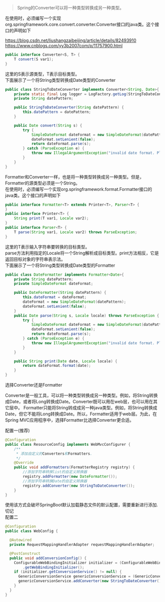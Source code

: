 > Spring的Converter可以将一种类型转换成另一种类型。

在使用时，必须编写一个实现org.springframework.core.convert.converter.Converter接口的java类。这个接口的声明如下

https://blog.csdn.net/liushangzaibeijing/article/details/82493910  
https://www.cnblogs.com/yy3b2007com/p/11757900.html

```java
public interface Converter<S, T> {
    T convert(S var1);
}
```

这里的S表示源类型，T表示目标类型。  
下面展示了一个将String类型转换成Date类型的Converter

```java
public class StringToDateConverter implements Converter<String, Date>{
    private static final Log logger = LogFactory.getLog(StringToDateConverter.class);
    private String datePattern;

    public StringToDateConverter(String datePattern) {
        this.datePattern = datePattern;
    }

    public Date convert(String s) {
        try {
            SimpleDateFormat dateFormat = new SimpleDateFormat(datePattern);
            dateFormat.setLenient(false);
            return dateFormat.parse(s);
        } catch (ParseException e) {
            throw new IllegalArgumentException("invalid date format. Please use this pattern\"" + datePattern + "\"");
        }
    }
}
```

Formatter和Converter一样，也是将一种类型转换成另一种类型。但是，Formatter的源类型必须是一个String。  
在使用时，必须编写一个实现org.springframework.format.Formatter接口的java类。这个接口的声明如下

```java
public interface Formatter<T> extends Printer<T>, Parser<T> {
}
public interface Printer<T> {
    String print(T var1, Locale var2);
}
public interface Parser<T> {
    T parse(String var1, Locale var2) throws ParseException;
}
```

这里的T表示输入字符串要转换的目标类型。  
parse方法利用指定的Locale将一个String解析成目标类型。print方法相反，它是返回目标对象的字符串表示法。  
下面展示了一个将String类型转换成Date类型的Formatter  
```java
public class DateFormatter implements Formatter<Date>{
    private String datePattern;
    private SimpleDateFormat dateFormat;

    public DateFormatter(String datePattern) {
        this.dateFormat = dateFormat;
        dateFormat = new SimpleDateFormat(datePattern);
        dateFormat.setLenient(false);
    }
    public Date parse(String s, Locale locale) throws ParseException {
        try {
            SimpleDateFormat dateFormat = new SimpleDateFormat(datePattern);
            dateFormat.setLenient(false);
            return dateFormat.parse(s);
        } catch (ParseException e) {
            throw new IllegalArgumentException("invalid date format. Please use this pattern\"" + datePattern + "\"");
        }
    }

    public String print(Date date, Locale locale) {
        return dateFormat.format(date);
    }
}
```

选择Converter还是Formatter

Converter是一般工具，可以将一种类型转换成另一种类型。例如，将String转换成Date，或者将Long转换成Date。Converter既可以用在web层，也可以用在其它层中。
Formatter只能将String转成成另一种java类型。例如，将String转换成Date，但它不能将Long转换成Date。所以，Formatter适用于web层。为此，在Spring MVC应用程序中，选择Formatter比选择Converter更合适。

配置一(推荐)

```java
@Configuration
public class ResourceConfig implements WebMvcConfigurer {
    /**
     * 添加自定义的Converters和Formatters.
     */
    @Override
    public void addFormatters(FormatterRegistry registry) {
        //添加字符串转换list的自定义转换器
        registry.addFormatter(new DateFormatter());
        //添加字符串转换Date的自定义转换器
        registry.addConverter(new StringToDateConverter());
    }
}
```

使用该方式会破坏SpringBoot默认加载静态文件的默认配置，需要重新进行添加. 切记  
配置二

```java
@Configuration
public class WebConfig {

  @Autowired
  private RequestMappingHandlerAdapter requestMappingHandlerAdapter;

  @PostConstruct
  public void addConversionConfig() {
    ConfigurableWebBindingInitializer initializer = (ConfigurableWebBindingInitializer) requestMappingHandlerAdapter
        .getWebBindingInitializer();
    if (initializer.getConversionService() != null) {
      GenericConversionService genericConversionService = (GenericConversionService) initializer.getConversionService();
      genericConversionService.addConverter(new StringToDateConverter());
    }
  }
}
```